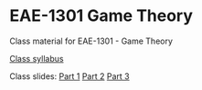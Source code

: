 # EAE-1301 Game Theory

Class material for EAE-1301 - Game Theory

[Class syllabus](www.pedroforquesato.com/eae1301/eae0522-ementa.html)

Class slides:
[Part 1](www.pedroforquesato.com/eae1301/eae0522-week-1.html)
[Part 2](www.pedroforquesato.com/eae1301/eae0522-week-2.html)
[Part 3](www.pedroforquesato.com/eae1301/eae0522-week-3.html)
